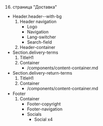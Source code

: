 16. страница "Доставка"
  * Header.header--with-bg
    1. Header navigation
        * Logo 
        * Navigation
        * Lang-switcher
        * Search-field
    2. Header-container
  * Section.delivery-terms
    1. TitleH1
    2. Container
        * /components/content-container.md
  * Section.delivery-return-terms
    1. TitleH1
    2. Container
        * /components/content-container.md
  * Footer
    1. Container
        * Footer-copyright
        * Footer-navigation
        * Socials
            * Social x4
